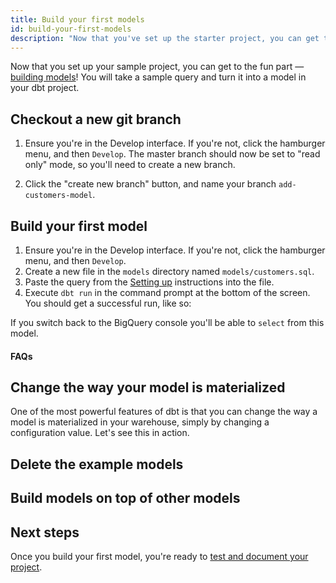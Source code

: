 ```yaml
---
title: Build your first models
id: build-your-first-models
description: "Now that you've set up the starter project, you can get to the fun part — building models!"
---
```


Now that you set up your sample project, you can get to the fun part — [building models](building-models)! You will take a sample query and turn it into a model in your dbt project.

## Checkout a new git branch

1. Ensure you're in the Develop interface. If you're not, click the hamburger menu, and then `Develop`. The master branch should now be set to "read only" mode, so you'll need to create a new branch.

2. Click the "create new branch" button, and name your branch `add-customers-model`.

<Lightbox src="/img/checkout-branch-dbt-cloud.png" title="Checkout a new branch" />

## Build your first model

<LoomVideo id="09919ddb02e44015878c9e93e15fe792" />

1. Ensure you're in the Develop interface. If you're not, click the hamburger menu, and then `Develop`.
2. Create a new file in the `models` directory named `models/customers.sql`.
3. Paste the query from the [Setting up](/tutorial/getting-set-up) instructions into the file.
4. Execute `dbt run` in the command prompt at the bottom of the screen. You should get a successful run, like so:

<Lightbox src="/img/first-model-dbt-cloud.png" title="A successful run with dbt Cloud" />

If you switch back to the BigQuery console you'll be able to `select` from this model.
#### FAQs

<FAQ src="checking-logs" />
<FAQ src="which-schema" />
<FAQ src="create-a-schema" />
<FAQ src="run-downtime" />
<FAQ src="sql-errors" />

## Change the way your model is materialized

One of the most powerful features of dbt is that you can change the way a model is materialized in your warehouse, simply by changing a configuration value. Let's see this in action.

<LoomVideo id="fbaa9948dccf4f74a17ffc7de1ddf4f2" />

<Snippet src="tutorial-change-way-model-materialized" />

## Delete the example models

<Snippet src="tutorial-delete-example-models" />

<LoomVideo id="093d46e965994cb6a13e8a98559f6f9f" />

## Build models on top of other models

<Snippet src="tutorial-build-models-atop-other-models" />

<LoomVideo id="cf070e26faa3423e80338e6a918ae9f8" />

## Next steps

Once you build your first model, you're ready to [test and document your project](tutorial/building-your-first-project/test-and-document-your-project).

<Snippet src="tutorial-next-steps-1st-model" />

<LoomVideo id="8e9ff6e496e44347afe7accc44eb6c79" />